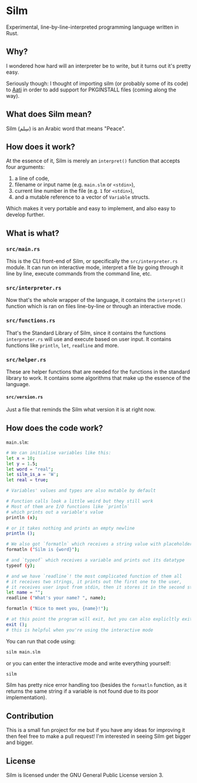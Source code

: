 # Silm

Experimental, line-by-line-interpreted programming language written in Rust.

## Why?

I wondered how hard will an interpreter be to write, but it turns out it's pretty easy.

Seriously though: I thought of importing silm (or probably some of its code) to [Aati](https://github.com/hharas/aati) in order to add support for PKGINSTALL files (coming along the way).

## What does Silm mean?

Silm (سِلم) is an Arabic word that means "Peace".

## How does it work?

At the essence of it, Silm is merely an `interpret()` function that accepts four arguments:
1. a line of code,
2. filename or input name (e.g. `main.slm` or `<stdin>`),
3. current line number in the file (e.g. `1` for `<stdin>`),
4. and a mutable reference to a vector of `Variable` structs.

Which makes it very portable and easy to implement, and also easy to develop further.

## What is what?

### `src/main.rs`

This is the CLI front-end of Silm, or specifically the `src/interpreter.rs` module. It can run on interactive mode, interpret a file by going through it line by line, execute commands from the command line, etc.

### `src/interpreter.rs`

Now that's the whole wrapper of the language, it contains the `interpret()` function which is ran on files line-by-line or through an interactive mode.

### `src/functions.rs`

That's the Standard Library of Silm, since it contains the functions `interpreter.rs` will use and execute based on user input. It contains functions like `println`, `let`, `readline` and more.

### `src/helper.rs`

These are helper functions that are needed for the functions in the standard library to work. It contains some algorithms that make up the essence of the language.

#### `src/version.rs`

Just a file that reminds the Silm what version it is at right now.

## How does the code work?

`main.slm`:
```bash
# We can initialise variables like this:
let x = 10;
let y = 1.5;
let word = "real";
let silm_is_a = 'W';
let real = true;

# Variables' values and types are also mutable by default

# Function calls look a little weird but they still work
# Most of them are I/O functions like `println`
# which prints out a variable's value
println (x);

# or it takes nothing and prints an empty newline
println ();

# We also got `formatln` which receives a string value with placeholders for variables
formatln ("Silm is {word}");

# and `typeof` which receives a variable and prints out its datatype
typeof (y);

# and we have `readline`! the most complicated function of them all
# it receives two strings, it prints out the first one to the user,
# it receives user input from stdin, then it stores it in the second string
let name = "";
readline ("What's your name? ", name);

formatln ("Nice to meet you, {name}!");

# at this point the program will exit, but you can also explicltly exit using:
exit ();
# this is helpful when you're using the interactive mode
```

You can run that code using:
```bash
silm main.slm
```

or you can enter the interactive mode and write everything yourself:
```bash
silm
```

Silm has pretty nice error handling too (besides the `formatln` function, as it returns the same string if a variable is not found due to its poor implementation).

## Contribution

This is a small fun project for me but if you have any ideas for improving it then feel free to make a pull request! I'm interested in seeing Silm get bigger and bigger.

## License

Silm is licensed under the GNU General Public License version 3.
